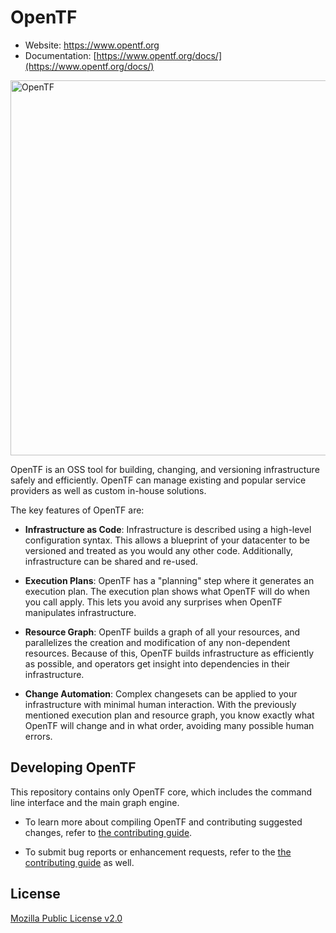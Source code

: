 # OpenTF

- Website: https://www.opentf.org
- Documentation: [https://www.opentf.org/docs/](https://www.opentf.org/docs/)

<img alt="OpenTF" src="https://www.datocms-assets.com/2885/1629941242-logo-terraform-main.svg" width="600px">

OpenTF is an OSS tool for building, changing, and versioning infrastructure safely and efficiently. OpenTF can manage existing and popular service providers as well as custom in-house solutions.

The key features of OpenTF are:

- **Infrastructure as Code**: Infrastructure is described using a high-level configuration syntax. This allows a blueprint of your datacenter to be versioned and treated as you would any other code. Additionally, infrastructure can be shared and re-used.

- **Execution Plans**: OpenTF has a "planning" step where it generates an execution plan. The execution plan shows what OpenTF will do when you call apply. This lets you avoid any surprises when OpenTF manipulates infrastructure.

- **Resource Graph**: OpenTF builds a graph of all your resources, and parallelizes the creation and modification of any non-dependent resources. Because of this, OpenTF builds infrastructure as efficiently as possible, and operators get insight into dependencies in their infrastructure.

- **Change Automation**: Complex changesets can be applied to your infrastructure with minimal human interaction. With the previously mentioned execution plan and resource graph, you know exactly what OpenTF will change and in what order, avoiding many possible human errors.

## Developing OpenTF

This repository contains only OpenTF core, which includes the command line interface and the main graph engine.

- To learn more about compiling OpenTF and contributing suggested changes, refer to [the contributing guide](.github/CONTRIBUTING.md).

- To submit bug reports or enhancement requests, refer to the [the contributing guide](.github/CONTRIBUTING.md) as well.

## License

[Mozilla Public License v2.0](https://github.com/placeholderplaceholderplaceholder/opentf/blob/main/LICENSE)
